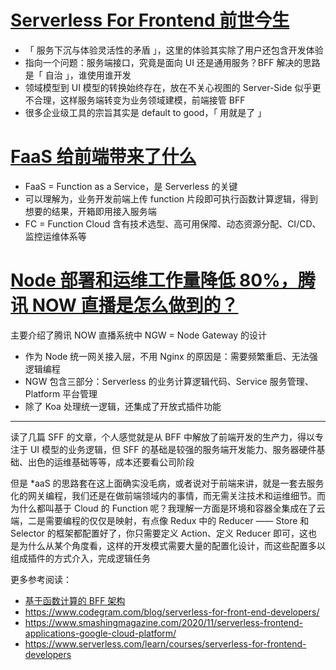 # [Serverless For Frontend 前世今生](https://zhuanlan.zhihu.com/p/77095720)

- 「 服务下沉与体验灵活性的矛盾 」，这里的体验其实除了用户还包含开发体验
- 指向一个问题：服务端接口，究竟是面向 UI 还是通用服务？BFF 解决的思路是「 自治 」，谁使用谁开发
- 领域模型到 UI 模型的转换始终存在，放在不关心视图的 Server-Side 似乎更不合理，这样服务端转变为业务领域建模，前端接管 BFF
- 很多企业级工具的宗旨其实是 default to good，「 用就是了 」

# [FaaS 给前端带来了什么](http://www.ayqy.net/blog/faas-and-frontend/)

- FaaS = Function as a Service，是 Serverless 的关键
- 可以理解为，业务开发前端上传 function 片段即可执行函数计算逻辑，得到想要的结果，开箱即用接入服务端
- FC = Function Cloud 含有技术选型、高可用保障、动态资源分配、CI/CD、监控运维体系等

# [Node 部署和运维工作量降低 80%，腾讯 NOW 直播是怎么做到的？](https://mp.weixin.qq.com/s/IWRBTO4vRFJZlb48gLYPnw)

主要介绍了腾讯 NOW 直播系统中 NGW = Node Gateway 的设计

- 作为 Node 统一网关接入层，不用 Nginx 的原因是：需要频繁重启、无法强逻辑编程
- NGW 包含三部分：Serverless 的业务计算逻辑代码、Service 服务管理、Platform 平台管理
- 除了 Koa 处理统一逻辑，还集成了开放式插件功能

---

读了几篇 SFF 的文章，个人感觉就是从 BFF 中解放了前端开发的生产力，得以专注于 UI 模型的业务逻辑，但 SFF 的基础是较强的服务端开发能力、服务器硬件基础、出色的运维基础等等，成本还要看公司阶段

但是 *aaS 的思路套在这上面确实没毛病，或者说对于前端来讲，就是一套去服务化的网关编程，我们还是在做前端领域内的事情，而无需关注技术和运维细节。而为什么都叫基于 Cloud 的 Function 呢？我理解一方面是环境和容器全集成在了云端，二是需要编程的仅仅是映射，有点像 Redux 中的 Reducer —— Store 和 Selector 的框架都配置好了，你只需要定义 Action、定义 Reducer 即可，这也是为什么从某个角度看，这样的开发模式需要大量的配置化设计，而这些配置多以组成插件的方式介入，完成逻辑任务

更多参考阅读：

- [基于函数计算的 BFF 架构](https://developer.aliyun.com/article/752780)
- <https://www.codegram.com/blog/serverless-for-front-end-developers/>
- <https://www.smashingmagazine.com/2020/11/serverless-frontend-applications-google-cloud-platform/>
- <https://www.serverless.com/learn/courses/serverless-for-frontend-developers>
